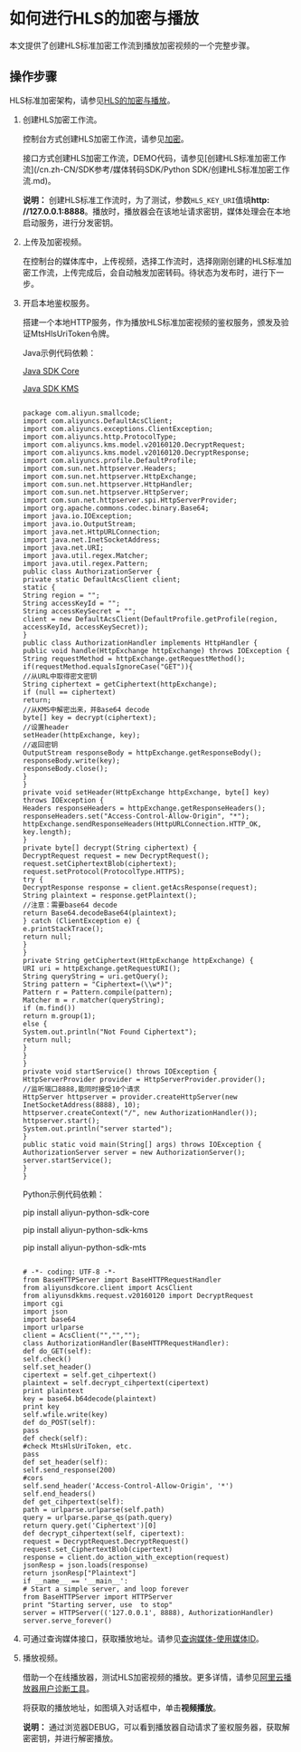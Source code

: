 # 如何进行HLS的加密与播放

本文提供了创建HLS标准加密工作流到播放加密视频的一个完整步骤。

## 操作步骤

HLS标准加密架构，请参见[HLS的加密与播放](/cn.zh-CN/开发指南/视频加密/HLS标准加密.md)。

1.  创建HLS加密工作流。

    控制台方式创建HLS加密工作流，请参见[加密](/cn.zh-CN/开发指南/视频加密/加密.md)。

    接口方式创建HLS加密工作流，DEMO代码，请参见[创建HLS标准加密工作流](/cn.zh-CN/SDK参考/媒体转码SDK/Python SDK/创建HLS标准加密工作流.md)。

    **说明：** 创建HLS标准工作流时，为了测试，参数`HLS_KEY_URI`值填**http: //127.0.0.1:8888**。播放时，播放器会在该地址请求密钥，媒体处理会在本地启动服务，进行分发密钥。

2.  上传及加密视频。

    在控制台的媒体库中，上传视频，选择工作流时，选择刚刚创建的HLS标准加密工作流，上传完成后，会自动触发加密转码。待状态为发布时，进行下一步。

3.  开启本地鉴权服务。

    搭建一个本地HTTP服务，作为播放HLS标准加密视频的鉴权服务，颁发及验证MtsHlsUriToken令牌。

    Java示例代码依赖：

    [Java SDK Core](https://mvnrepository.com/artifact/com.aliyun/aliyun-java-sdk-core?__cf_chl_jschl_tk__=1f67c9d63e0e4863651354ed09ff7448d68879ee-1612775249-0-AepR9-fxv_mqSVhAm9e6lVdGUg6j57SMJOOpi5SdlPZJPW-upsfdCb356SY8EuNHAoAYxURVStIziQyIb4VqxRfkT6eLplhZjnHM8B4dygAr1V4NjToyjwCouZfS-zBO4JDqueNC3xR6J_MryjAS3053HS8zXOURWVwi-RCbHosW4qRVWtJoACcVkHbSZoBfhCkhaNB2YIH-58L1CQEj2QSVbJhdpCnDnUV3IbEdYiHxyl3TXz1In20ZEqyWF4F0qgpj7ojwo1Lro5JkGLli4d3Nttl7GCJayN5DCpGbdestNy7TpGLwWbG7Hkd3V7jFJUxNT974mwzjiIX3YRgKtDCK7OrLnd5RFpWfixrjbA9WDHck3t24P0WqUfY0xGhWBVgWgkqbKTqHZ0LrhM_HMwsibV6SZ8gQvKM5hyI8fa67)

    [Java SDK KMS](https://mvnrepository.com/artifact/com.aliyun/aliyun-java-sdk-kms)

    ```
    
    package com.aliyun.smallcode;
    import com.aliyuncs.DefaultAcsClient;
    import com.aliyuncs.exceptions.ClientException;
    import com.aliyuncs.http.ProtocolType;
    import com.aliyuncs.kms.model.v20160120.DecryptRequest;
    import com.aliyuncs.kms.model.v20160120.DecryptResponse;
    import com.aliyuncs.profile.DefaultProfile;
    import com.sun.net.httpserver.Headers;
    import com.sun.net.httpserver.HttpExchange;
    import com.sun.net.httpserver.HttpHandler;
    import com.sun.net.httpserver.HttpServer;
    import com.sun.net.httpserver.spi.HttpServerProvider;
    import org.apache.commons.codec.binary.Base64;
    import java.io.IOException;
    import java.io.OutputStream;
    import java.net.HttpURLConnection;
    import java.net.InetSocketAddress;
    import java.net.URI;
    import java.util.regex.Matcher;
    import java.util.regex.Pattern;
    public class AuthorizationServer {
    private static DefaultAcsClient client;
    static {
    String region = "";
    String accessKeyId = "";
    String accessKeySecret = "";
    client = new DefaultAcsClient(DefaultProfile.getProfile(region, accessKeyId, accessKeySecret));
    }
    public class AuthorizationHandler implements HttpHandler {
    public void handle(HttpExchange httpExchange) throws IOException {
    String requestMethod = httpExchange.getRequestMethod();
    if(requestMethod.equalsIgnoreCase("GET")){
    //从URL中取得密文密钥
    String ciphertext = getCiphertext(httpExchange);
    if (null == ciphertext)
    return;
    //从KMS中解密出来，并Base64 decode
    byte[] key = decrypt(ciphertext);
    //设置header
    setHeader(httpExchange, key);
    //返回密钥
    OutputStream responseBody = httpExchange.getResponseBody();
    responseBody.write(key);
    responseBody.close();
    }
    }
    private void setHeader(HttpExchange httpExchange, byte[] key) throws IOException {
    Headers responseHeaders = httpExchange.getResponseHeaders();
    responseHeaders.set("Access-Control-Allow-Origin", "*");
    httpExchange.sendResponseHeaders(HttpURLConnection.HTTP_OK, key.length);
    }
    private byte[] decrypt(String ciphertext) {
    DecryptRequest request = new DecryptRequest();
    request.setCiphertextBlob(ciphertext);
    request.setProtocol(ProtocolType.HTTPS);
    try {
    DecryptResponse response = client.getAcsResponse(request);
    String plaintext = response.getPlaintext();
    //注意：需要base64 decode
    return Base64.decodeBase64(plaintext);
    } catch (ClientException e) {
    e.printStackTrace();
    return null;
    }
    }
    private String getCiphertext(HttpExchange httpExchange) {
    URI uri = httpExchange.getRequestURI();
    String queryString = uri.getQuery();
    String pattern = "Ciphertext=(\\w*)";
    Pattern r = Pattern.compile(pattern);
    Matcher m = r.matcher(queryString);
    if (m.find())
    return m.group(1);
    else {
    System.out.println("Not Found Ciphertext");
    return null;
    }
    }
    }
    private void startService() throws IOException {
    HttpServerProvider provider = HttpServerProvider.provider();
    //监听端口8888,能同时接受10个请求
    HttpServer httpserver = provider.createHttpServer(new InetSocketAddress(8888), 10);
    httpserver.createContext("/", new AuthorizationHandler());
    httpserver.start();
    System.out.println("server started");
    }
    public static void main(String[] args) throws IOException {
    AuthorizationServer server = new AuthorizationServer();
    server.startService();
    }
    }
    ```

    Python示例代码依赖：

    pip install aliyun-python-sdk-core

    pip install aliyun-python-sdk-kms

    pip install aliyun-python-sdk-mts

    ```
    
    # -*- coding: UTF-8 -*- 
    from BaseHTTPServer import BaseHTTPRequestHandler
    from aliyunsdkcore.client import AcsClient
    from aliyunsdkkms.request.v20160120 import DecryptRequest
    import cgi
    import json
    import base64
    import urlparse
    client = AcsClient("","","");
    class AuthorizationHandler(BaseHTTPRequestHandler):
    def do_GET(self):
    self.check()
    self.set_header()
    cipertext = self.get_cihpertext()
    plaintext = self.decrypt_cihpertext(cipertext)
    print plaintext
    key = base64.b64decode(plaintext)
    print key
    self.wfile.write(key)
    def do_POST(self):
    pass
    def check(self):
    #check MtsHlsUriToken, etc.
    pass
    def set_header(self):
    self.send_response(200)
    #cors
    self.send_header('Access-Control-Allow-Origin', '*')
    self.end_headers()
    def get_cihpertext(self):
    path = urlparse.urlparse(self.path)
    query = urlparse.parse_qs(path.query)
    return query.get('Ciphertext')[0]
    def decrypt_cihpertext(self, cipertext):
    request = DecryptRequest.DecryptRequest()
    request.set_CiphertextBlob(cipertext)
    response = client.do_action_with_exception(request)
    jsonResp = json.loads(response)
    return jsonResp["Plaintext"]
    if __name__ == '__main__':
    # Start a simple server, and loop forever
    from BaseHTTPServer import HTTPServer
    print "Starting server, use  to stop"
    server = HTTPServer(('127.0.0.1', 8888), AuthorizationHandler)
    server.serve_forever()
    ```

4.  可通过查询媒体接口，获取播放地址。请参见[查询媒体-使用媒体ID](/cn.zh-CN/API参考/媒体接口/查询媒体-使用媒体ID.md)。
5.  播放视频。

    借助一个在线播放器，测试HLS加密视频的播放。更多详情，请参见[阿里云播放器用户诊断工具](http://player.alicdn.com/detection.html)。

    将获取的播放地址，如图填入对话框中，单击**视频播放**。

    **说明：** 通过浏览器DEBUG，可以看到播放器自动请求了鉴权服务器，获取解密密钥，并进行解密播放。


